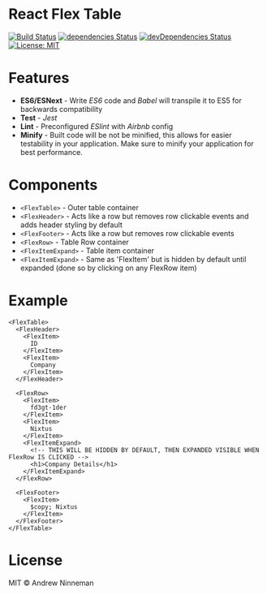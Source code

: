 # React Flex Table

[![Build Status](https://travis-ci.org/flexdinesh/npm-module-boilerplate.svg?branch=master)](https://travis-ci.org/flexdinesh/npm-module-boilerplate) [![dependencies Status](https://david-dm.org/flexdinesh/npm-module-boilerplate/status.svg)](https://david-dm.org/flexdinesh/npm-module-boilerplate) [![devDependencies Status](https://david-dm.org/flexdinesh/npm-module-boilerplate/dev-status.svg)](https://david-dm.org/flexdinesh/npm-module-boilerplate?type=dev) [![License: MIT](https://img.shields.io/badge/License-MIT-blue.svg)](https://opensource.org/licenses/MIT)


# Features
* **ES6/ESNext** - Write _ES6_ code and _Babel_ will transpile it to ES5 for backwards compatibility
* **Test** - _Jest_
* **Lint** - Preconfigured _ESlint_ with _Airbnb_ config
* **Minify** - Built code will be not be minified, this allows for easier testability in your application.  Make sure to minify your application for best performance.


# Components
- `<FlexTable>` - Outer table container
- `<FlexHeader>` - Acts like a row but removes row clickable events and adds header styling by default
- `<FlexFooter>` - Acts like a row but removes row clickable events
- `<FlexRow>` -  Table Row container
- `<FlexItemExpand>` - Table item container
- `<FlexItemExpand>` - Same as 'FlexItem' but is hidden by default until expanded (done so by clicking on any FlexRow item)


# Example
```
<FlexTable>
  <FlexHeader>
    <FlexItem>
      ID
    </FlexItem>
    <FlexItem>
      Company
    </FlexItem>
  </FlexHeader>

  <FlexRow>
    <FlexItem>
      fd3gt-1der
    </FlexItem>
    <FlexItem>
      Nixtus
    </FlexItem>
    <FlexItemExpand>
      <!-- THIS WILL BE HIDDEN BY DEFAULT, THEN EXPANDED VISIBLE WHEN FlexRow IS CLICKED -->
      <h1>Company Details</h1>
    </FlexItemExpand>
  </FlexRow>

  <FlexFooter>
    <FlexItem>
      $copy; Nixtus
    </FlexItem>
  </FlexFooter>
</FlexTable>

```


# License

MIT © Andrew Ninneman
